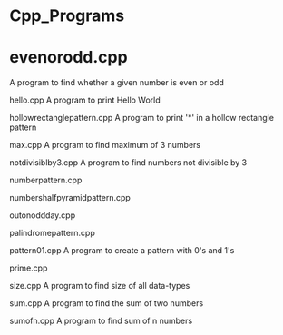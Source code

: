 ﻿# Cpp_Programs

# evenorodd.cpp

A program to find whether a given number is even or odd

hello.cpp
A program to print Hello World

hollowrectanglepattern.cpp
A program to print '*' in a hollow rectangle pattern

max.cpp
A program to find maximum of 3 numbers

notdivisiblby3.cpp
A program to find numbers not divisible by 3


numberpattern.cpp


numbershalfpyramidpattern.cpp



outonoddday.cpp


palindromepattern.cpp



pattern01.cpp
A program to create a pattern with 0's and 1's


prime.cpp



size.cpp
A program to find size of all data-types

sum.cpp
A program to find the sum of two numbers

sumofn.cpp
A program to find sum of n numbers
